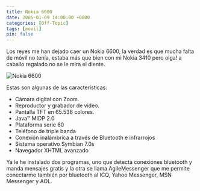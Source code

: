 ```yaml
---
title: Nokia 6600
date: 2005-01-09 14:00:00 +0000
categories: [Off-Topic]
tags: [movil]
pin: false
---
```

Los reyes me han dejado caer un Nokia 6600, la verdad es que mucha falta de móvil no tenía, estaba más que bien con mi Nokia 3410 pero oiga! a caballo regalado no se le mira el diente.

![Nokia 6600](nokia6600.gif)

Estas son algunas de las características:
- Cámara digital con Zoom.
- Reproductor y grabador de video.
- Pantalla TFT en 65.536 colores.
- Java™ MIDP 2.0
- Plataforma serie 60
- Teléfono de triple banda
- Conexión inalámbrica a través de Bluetooth e infrarrojos
- Sistema operativo Symbian 7.0s
- Navegador XHTML avanzado

Ya le he instalado dos programas, uno que detecta conexiones bluetooth y manda mensajes gratis y la otra se llama AgileMessenger que me permite conectarme también por bluetooth al ICQ, Yahoo Messenger, MSN Messenger y AOL.